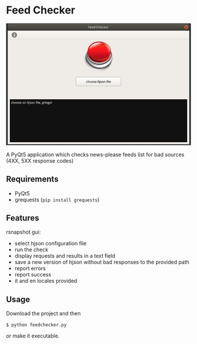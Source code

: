 # Feed Checker

![image](https://raw.githubusercontent.com/otto-torino/FeedChecker/master/app.png "App")

A PyQt5 application which checks news-please feeds list for bad sources (4XX, 5XX response codes)

## Requirements

- PyQt5
- grequests (`pip install grequests`)

## Features

rsnapshot gui:

- select hjson configuration file
- run the check
- display requests and results in a text field
- save a new version of hjson without bad responses to the provided path
- report errors
- report success
- it and en locales provided

## Usage

Download the project and then

    $ python feedchecker.py

or make it executable.
